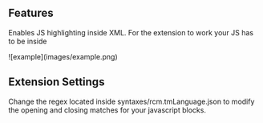 ## Features

Enables JS highlighting inside XML. For the extension to work your JS has to be inside <![CDATA[ and closed with ]]> 

\!\[example\]\(images/example.png\)

## Extension Settings

Change the regex located inside syntaxes/rcm.tmLanguage.json to modify the opening and closing matches for your javascript blocks.
